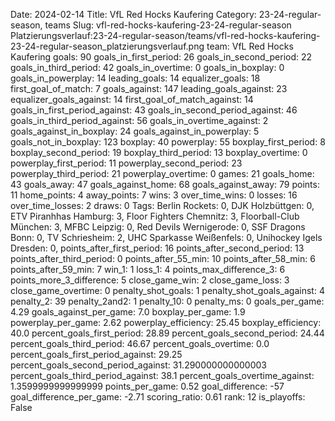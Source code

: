 Date: 2024-02-14
Title: VfL Red Hocks Kaufering
Category: 23-24-regular-season, teams
Slug: vfl-red-hocks-kaufering-23-24-regular-season
Platzierungsverlauf:23-24-regular-season/teams/vfl-red-hocks-kaufering-23-24-regular-season_platzierungsverlauf.png
team: VfL Red Hocks Kaufering
goals: 90
goals_in_first_period: 26
goals_in_second_period: 22
goals_in_third_period: 42
goals_in_overtime: 0
goals_in_boxplay: 0
goals_in_powerplay: 14
leading_goals: 14
equalizer_goals: 18
first_goal_of_match: 7
goals_against: 147
leading_goals_against: 23
equalizer_goals_against: 14
first_goal_of_match_against: 14
goals_in_first_period_against: 43
goals_in_second_period_against: 46
goals_in_third_period_against: 56
goals_in_overtime_against: 2
goals_against_in_boxplay: 24
goals_against_in_powerplay: 5
goals_not_in_boxplay: 123
boxplay: 40
powerplay: 55
boxplay_first_period: 8
boxplay_second_period: 19
boxplay_third_period: 13
boxplay_overtime: 0
powerplay_first_period: 11
powerplay_second_period: 23
powerplay_third_period: 21
powerplay_overtime: 0
games: 21
goals_home: 43
goals_away: 47
goals_against_home: 68
goals_against_away: 79
points: 11
home_points: 4
away_points: 7
wins: 3
over_time_wins: 0
losses: 16
over_time_losses: 2
draws: 0
Tags:  Berlin Rockets: 0,  DJK Holzbüttgen: 0,  ETV Piranhhas Hamburg: 3,  Floor Fighters Chemnitz: 3,  Floorball-Club München: 3,  MFBC Leipzig: 0,  Red Devils Wernigerode: 0,  SSF Dragons Bonn: 0,  TV Schriesheim: 2,  UHC Sparkasse Weißenfels: 0,  Unihockey Igels Dresden: 0,
points_after_first_period: 16
points_after_second_period: 13
points_after_third_period: 0
points_after_55_min: 10
points_after_58_min: 6
points_after_59_min: 7
win_1: 1
loss_1: 4
points_max_difference_3: 6
points_more_3_difference: 5
close_game_win: 2
close_game_loss: 3
close_game_overtime: 0
penalty_shot_goals: 1
penalty_shot_goals_against: 4
penalty_2: 39
penalty_2and2: 1
penalty_10: 0
penalty_ms: 0
goals_per_game: 4.29
goals_against_per_game: 7.0
boxplay_per_game: 1.9
powerplay_per_game: 2.62
powerplay_efficiency: 25.45
boxplay_efficiency: 40.0
percent_goals_first_period: 28.89
percent_goals_second_period: 24.44
percent_goals_third_period: 46.67
percent_goals_overtime: 0.0
percent_goals_first_period_against: 29.25
percent_goals_second_period_against: 31.290000000000003
percent_goals_third_period_against: 38.1
percent_goals_overtime_against: 1.3599999999999999
points_per_game: 0.52
goal_difference: -57
goal_difference_per_game: -2.71
scoring_ratio: 0.61
rank: 12
is_playoffs: False
